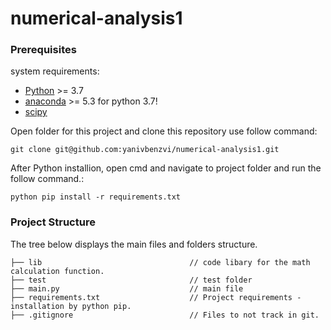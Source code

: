 # numerical-analysis1

### Prerequisites

system requirements:

* [Python](https://www.python.org/downloads/) >= 3.7
* [anaconda](https://www.anaconda.com/download/) >= 5.3 for python 3.7!
* [scipy](https://www.scipy.org/) 

Open folder for this project and clone this repository use follow command:
```
git clone git@github.com:yanivbenzvi/numerical-analysis1.git
```

After Python installion, open cmd and navigate to project folder and run the follow command.:
```
python pip install -r requirements.txt
```

### Project Structure 

The tree below displays the main files and folders structure.
```textile
├── lib                                 // code libary for the math calculation function.
├── test                                // test folder
├── main.py                             // main file
├── requirements.txt                    // Project requirements - installation by python pip.
├── .gitignore                          // Files to not track in git.
```

